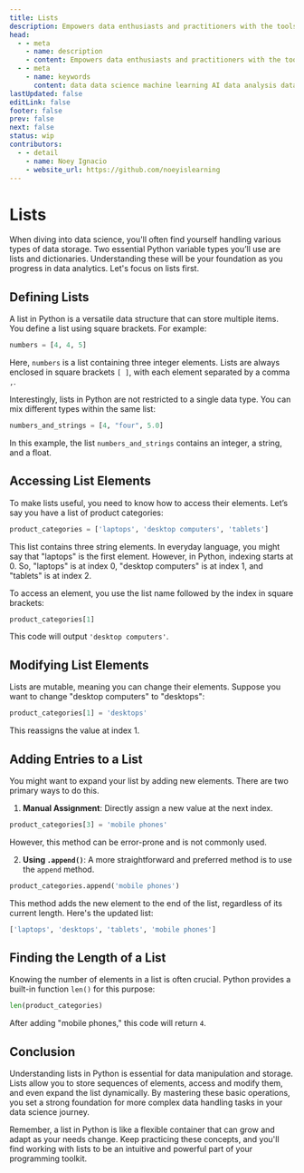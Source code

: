 ```yaml
---
title: Lists
description: Empowers data enthusiasts and practitioners with the tools and knowledge to unlock the potential of data.
head:
  - - meta
    - name: description
    - content: Empowers data enthusiasts and practitioners with the tools and knowledge to unlock the potential of data.
  - - meta
    - name: keywords
      content: data data science machine learning AI data analysis data-driven data enthusiasts data practitioners
lastUpdated: false
editLink: false
footer: false
prev: false
next: false
status: wip
contributors:
  - - detail
    - name: Noey Ignacio
    - website_url: https://github.com/noeyislearning
---
```


# Lists

When diving into data science, you'll often find yourself handling various types of data storage. Two essential Python variable types you’ll use are lists and dictionaries. Understanding these will be your foundation as you progress in data analytics. Let's focus on lists first.

## Defining Lists

A list in Python is a versatile data structure that can store multiple items. You define a list using square brackets. For example:

```python
numbers = [4, 4, 5]
```

Here, `numbers` is a list containing three integer elements. Lists are always enclosed in square brackets `[ ]`, with each element separated by a comma `,`.

Interestingly, lists in Python are not restricted to a single data type. You can mix different types within the same list:

```python
numbers_and_strings = [4, "four", 5.0]
```

In this example, the list `numbers_and_strings` contains an integer, a string, and a float.

## Accessing List Elements

To make lists useful, you need to know how to access their elements. Let’s say you have a list of product categories:

```python
product_categories = ['laptops', 'desktop computers', 'tablets']
```

This list contains three string elements. In everyday language, you might say that "laptops" is the first element. However, in Python, indexing starts at 0. So, "laptops" is at index 0, "desktop computers" is at index 1, and "tablets" is at index 2.

To access an element, you use the list name followed by the index in square brackets:

```python
product_categories[1]
```

This code will output `'desktop computers'`.

## Modifying List Elements

Lists are mutable, meaning you can change their elements. Suppose you want to change "desktop computers" to "desktops":

```python
product_categories[1] = 'desktops'
```

This reassigns the value at index 1.

## Adding Entries to a List

You might want to expand your list by adding new elements. There are two primary ways to do this.

1. **Manual Assignment**: Directly assign a new value at the next index.

```python
product_categories[3] = 'mobile phones'
```

However, this method can be error-prone and is not commonly used.

2. **Using `.append()`**: A more straightforward and preferred method is to use the `append` method.

```python
product_categories.append('mobile phones')
```

This method adds the new element to the end of the list, regardless of its current length. Here's the updated list:

```python
['laptops', 'desktops', 'tablets', 'mobile phones']
```

## Finding the Length of a List

Knowing the number of elements in a list is often crucial. Python provides a built-in function `len()` for this purpose:

```python
len(product_categories)
```

After adding "mobile phones," this code will return `4`.

## Conclusion

Understanding lists in Python is essential for data manipulation and storage. Lists allow you to store sequences of elements, access and modify them, and even expand the list dynamically. By mastering these basic operations, you set a strong foundation for more complex data handling tasks in your data science journey.

Remember, a list in Python is like a flexible container that can grow and adapt as your needs change. Keep practicing these concepts, and you'll find working with lists to be an intuitive and powerful part of your programming toolkit.

